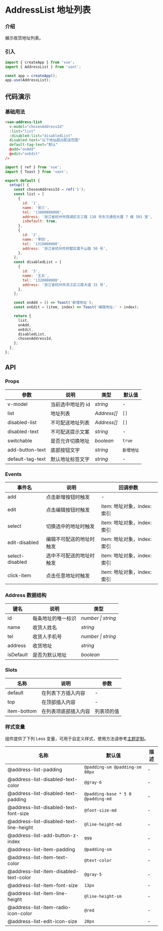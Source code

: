 # AddressList 地址列表

### 介绍

展示收货地址列表。

### 引入

```js
import { createApp } from 'vue';
import { AddressList } from 'vant';

const app = createApp();
app.use(AddressList);
```

## 代码演示

### 基础用法

```html
<van-address-list
  v-model="chosenAddressId"
  :list="list"
  :disabled-list="disabledList"
  disabled-text="以下地址超出配送范围"
  default-tag-text="默认"
  @add="onAdd"
  @edit="onEdit"
/>
```

```js
import { ref } from 'vue';
import { Toast } from 'vant';

export default {
  setup() {
    const chosenAddressId = ref('1');
    const list = [
      {
        id: '1',
        name: '张三',
        tel: '13000000000',
        address: '浙江省杭州市西湖区文三路 138 号东方通信大厦 7 楼 501 室',
        isDefault: true,
      },
      {
        id: '2',
        name: '李四',
        tel: '1310000000',
        address: '浙江省杭州市拱墅区莫干山路 50 号',
      },
    ];
    const disabledList = [
      {
        id: '3',
        name: '王五',
        tel: '1320000000',
        address: '浙江省杭州市滨江区江南大道 15 号',
      },
    ];

    const onAdd = () => Toast('新增地址');
    const onEdit = (item, index) => Toast('编辑地址:' + index);

    return {
      list,
      onAdd,
      onEdit,
      disabledList,
      chosenAddressId,
    };
  },
};
```

## API

### Props

| 参数             | 说明              | 类型        | 默认值     |
| ---------------- | ----------------- | ----------- | ---------- |
| v-model          | 当前选中地址的 id | _string_    | -          |
| list             | 地址列表          | _Address[]_ | `[]`       |
| disabled-list    | 不可配送地址列表  | _Address[]_ | `[]`       |
| disabled-text    | 不可配送提示文案  | _string_    | -          |
| switchable       | 是否允许切换地址  | _boolean_   | `true`     |
| add-button-text  | 底部按钮文字      | _string_    | `新增地址` |
| default-tag-text | 默认地址标签文字  | _string_    | -          |

### Events

| 事件名          | 说明                     | 回调参数                    |
| --------------- | ------------------------ | --------------------------- |
| add             | 点击新增按钮时触发       | -                           |
| edit            | 点击编辑按钮时触发       | item: 地址对象，index: 索引 |
| select          | 切换选中的地址时触发     | item: 地址对象，index: 索引 |
| edit-disabled   | 编辑不可配送的地址时触发 | item: 地址对象，index: 索引 |
| select-disabled | 选中不可配送的地址时触发 | item: 地址对象，index: 索引 |
| click-item      | 点击任意地址时触发       | item: 地址对象，index: 索引 |

### Address 数据结构

| 键名      | 说明               | 类型               |
| --------- | ------------------ | ------------------ |
| id        | 每条地址的唯一标识 | _number \| string_ |
| name      | 收货人姓名         | _string_           |
| tel       | 收货人手机号       | _number \| string_ |
| address   | 收货地址           | _string_           |
| isDefault | 是否为默认地址     | _boolean_          |

### Slots

| 名称        | 说明                 | 参数       |
| ----------- | -------------------- | ---------- |
| default     | 在列表下方插入内容   | -          |
| top         | 在顶部插入内容       | -          |
| item-bottom | 在列表项底部插入内容 | 列表项的值 |

### 样式变量

组件提供了下列 Less 变量，可用于自定义样式，使用方法请参考[主题定制](#/zh-CN/theme)。

| 名称 | 默认值 | 描述 |
| --- | --- | --- |
| @address-list-padding | `@padding-sm @padding-sm 80px` | - |
| @address-list-disabled-text-color | `@gray-6` | - |
| @address-list-disabled-text-padding | `@padding-base * 5 0 @padding-md` | - |
| @address-list-disabled-text-font-size | `@font-size-md` | - |
| @address-list-disabled-text-line-height | `@line-height-md` | - |
| @address-list-add-button-z-index | `999` | - |
| @address-list-item-padding | `@padding-sm` | - |
| @address-list-item-text-color | `@text-color` | - |
| @address-list-item-disabled-text-color | `@gray-5` | - |
| @address-list-item-font-size | `13px` | - |
| @address-list-item-line-height | `@line-height-sm` | - |
| @address-list-item-radio-icon-color | `@red` | - |
| @address-list-edit-icon-size | `20px` | - |
